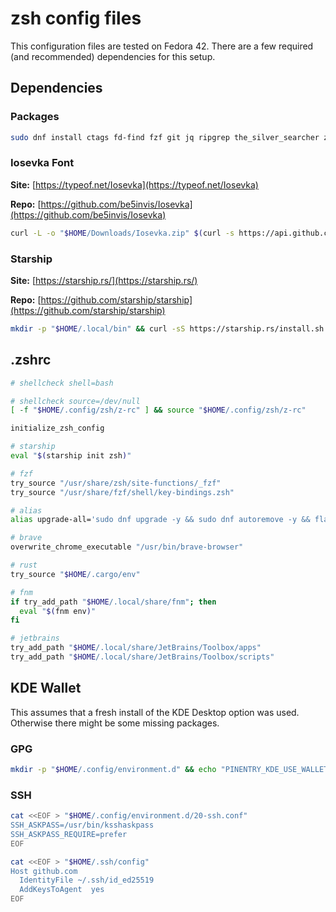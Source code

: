 # zsh config files

This configuration files are tested on Fedora 42. There are a few required (and recommended) dependencies for this setup.

## Dependencies

### Packages

```bash
sudo dnf install ctags fd-find fzf git jq ripgrep the_silver_searcher zsh
```

### Iosevka Font

**Site:** [https://typeof.net/Iosevka](https://typeof.net/Iosevka)

**Repo:** [https://github.com/be5invis/Iosevka](https://github.com/be5invis/Iosevka)

```bash
curl -L -o "$HOME/Downloads/Iosevka.zip" $(curl -s https://api.github.com/repos/be5invis/Iosevka/releases/latest | jq -r '.assets[] | select(.name | test("^SuperTTC-Iosevka-.*\\.zip$")) | .browser_download_url') && mkdir -p "$HOME/.local/share/fonts/Iosevka" && unzip "$HOME/Downloads/Iosevka.zip" -d "$HOME/.local/share/fonts/Iosevka" && rm "$HOME/Downloads/Iosevka.zip"
```

### Starship

**Site:** [https://starship.rs/](https://starship.rs/)

**Repo:** [https://github.com/starship/starship](https://github.com/starship/starship)

```bash
mkdir -p "$HOME/.local/bin" && curl -sS https://starship.rs/install.sh | sh -s -- --bin-dir "$HOME/.local/bin" && starship preset bracketed-segments -o "$HOME/.config/starship.toml"
```

## .zshrc

```zsh
# shellcheck shell=bash

# shellcheck source=/dev/null
[ -f "$HOME/.config/zsh/z-rc" ] && source "$HOME/.config/zsh/z-rc"

initialize_zsh_config

# starship
eval "$(starship init zsh)"

# fzf
try_source "/usr/share/zsh/site-functions/_fzf"
try_source "/usr/share/fzf/shell/key-bindings.zsh"

# alias
alias upgrade-all='sudo dnf upgrade -y && sudo dnf autoremove -y && flatpak update -y && flatpak uninstall --unused -y && rustup update && curl -fsSL https://fnm.vercel.app/install | bash -s -- --skip-shell && update_all_zsh_plugins'

# brave
overwrite_chrome_executable "/usr/bin/brave-browser"

# rust
try_source "$HOME/.cargo/env"

# fnm
if try_add_path "$HOME/.local/share/fnm"; then
  eval "$(fnm env)"
fi

# jetbrains
try_add_path "$HOME/.local/share/JetBrains/Toolbox/apps"
try_add_path "$HOME/.local/share/JetBrains/Toolbox/scripts"
```

## KDE Wallet

This assumes that a fresh install of the KDE Desktop option was used. Otherwise there might be some missing packages.

### GPG

```zsh
mkdir -p "$HOME/.config/environment.d" && echo "PINENTRY_KDE_USE_WALLET=1" > "$HOME/.config/environment.d/10-gpg.conf" && echo "pinentry-program /usr/bin/pinentry-qt" >> "$HOME/.gnupg/gpg-agent.conf"
```

### SSH

```zsh
cat <<EOF > "$HOME/.config/environment.d/20-ssh.conf"
SSH_ASKPASS=/usr/bin/ksshaskpass
SSH_ASKPASS_REQUIRE=prefer
EOF
```

```zsh
cat <<EOF > "$HOME/.ssh/config"
Host github.com
  IdentityFile ~/.ssh/id_ed25519
  AddKeysToAgent  yes
EOF
```
